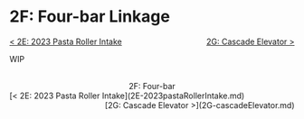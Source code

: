<style>
.right{
    float:right;
}
.center{
    text-align:center;
}

.left{
    float:left;
}
</style>

# 2F: Four-bar Linkage

<span class="left">[< 2E: 2023 Pasta Roller Intake](2E-2023pastaRollerIntake.md)</span> <span class="right">[2G: Cascade Elevator >](2G-cascadeElevator.md)</span>
<br>

WIP

<br>
<center>2F: Four-bar</center> 
<span class="left">[< 2E: 2023 Pasta Roller Intake](2E-2023pastaRollerIntake.md)</span> <span class="right">[2G: Cascade Elevator >](2G-cascadeElevator.md)</span>
<br>
<br>